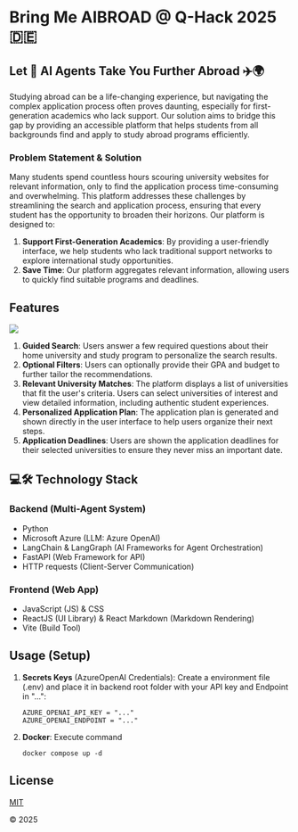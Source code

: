 # Bring Me **AI**BROAD @ Q-Hack 2025 🇩🇪 

## Let 🤖 AI Agents Take You Further Abroad ✈️🌍 
Studying abroad can be a life-changing experience, but navigating the complex application process often proves daunting, especially for first-generation academics who lack support. Our solution aims to bridge this gap by providing an accessible platform that helps students from all backgrounds find and apply to study abroad programs efficiently.

### Problem Statement & Solution
Many students spend countless hours scouring university websites for relevant information, only to find the application process time-consuming and overwhelming. This platform addresses these challenges by streamlining the search and application process, ensuring that every student has the opportunity to broaden their horizons. Our platform is designed to:
1. **Support First-Generation Academics**: By providing a user-friendly interface, we help students who lack traditional support networks to explore international study opportunities.
2. **Save Time**: Our platform aggregates relevant information, allowing users to quickly find suitable programs and deadlines.

## Features
![](./assets/Bring_me_Aibroad_preview.gif) 

1. **Guided Search**:
Users answer a few required questions about their home university and study program to personalize the search results.
2. **Optional Filters**:
Users can optionally provide their GPA and budget to further tailor the recommendations.
3. **Relevant University Matches**:
The platform displays a list of universities that fit the user's criteria. Users can select universities of interest and view detailed information, including authentic student experiences.
4. **Personalized Application Plan**:
The application plan is generated and shown directly in the user interface to help users organize their next steps.
5. **Application Deadlines**:
Users are shown the application deadlines for their selected universities to ensure they never miss an important date.

## 💻🛠️ Technology Stack
### Backend (Multi-Agent System)
- Python
- Microsoft Azure (LLM: Azure OpenAI)
- LangChain & LangGraph (AI Frameworks for Agent Orchestration)
- FastAPI (Web Framework for API)
- HTTP requests (Client-Server Communication)
### Frontend (Web App)
- JavaScript (JS) & CSS
- ReactJS (UI Library) & React Markdown (Markdown Rendering)
- Vite (Build Tool)

## Usage (Setup)   
1. **Secrets Keys** (AzureOpenAI Credentials):
   Create a environment file (.env) and place it in backend root folder with your API key and Endpoint in "...":
   ```
   AZURE_OPENAI_API_KEY = "..."
   AZURE_OPENAI_ENDPOINT = "..."
   ```
2. **Docker**:
   Execute command
   ```
   docker compose up -d
   ```

## License
[MIT](https://choosealicense.com/licenses/mit/)

© 2025
